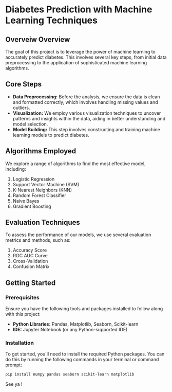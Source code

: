 # Diabetes Prediction with Machine Learning Techniques

## Overveiw Overview

The goal of this project is to leverage the power of machine learning to accurately predict diabetes. This involves several key steps, from initial data preprocessing to the application of sophisticated machine learning algorithms.

## Core Steps

- **Data Preprocessing:** Before the analysis, we ensure the data is clean and formatted correctly, which involves handling missing values and outliers.
- **Visualization:** We employ various visualization techniques to uncover patterns and insights within the data, aiding in better understanding and model selection.
- **Model Building:** This step involves constructing and training machine learning models to predict diabetes.

## Algorithms Employed

We explore a range of algorithms to find the most effective model, including:

1. Logistic Regression
2. Support Vector Machine (SVM)
3. K-Nearest Neighbors (KNN)
4. Random Forest Classifier
5. Naive Bayes
6. Gradient Boosting

## Evaluation Techniques

To assess the performance of our models, we use several evaluation metrics and methods, such as:

1. Accuracy Score
2. ROC AUC Curve
3. Cross-Validation
4. Confusion Matrix

## Getting Started

### Prerequisites

Ensure you have the following tools and packages installed to follow along with this project:

- **Python Libraries:** Pandas, Matplotlib, Seaborn, Scikit-learn
- **IDE:** Jupyter Notebook (or any Python-supported IDE)

### Installation

To get started, you'll need to install the required Python packages. You can do this by running the following commands in your terminal or command prompt:

```bash
pip install numpy pandas seaborn scikit-learn matplotlib
```
See ya !
